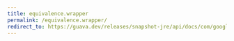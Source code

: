 ```yaml
---
title: equivalence.wrapper
permalink: /equivalence.wrapper/
redirect_to: https://guava.dev/releases/snapshot-jre/api/docs/com/google/common/base/Equivalence.Wrapper.html
---
```

